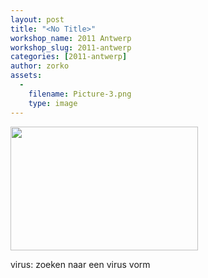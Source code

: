 ```yaml
---
layout: post
title: "<No Title>"
workshop_name: 2011 Antwerp
workshop_slug: 2011-antwerp
categories: [2011-antwerp]
author: zorko 
assets:
  -
    filename: Picture-3.png
    type: image
---
```

<a href="http://workshops.nodebox.net/2011-1/wp-content/uploads/2011/03/Picture-3.png"><img class="alignnone size-medium wp-image-63" src="http://workshops.nodebox.net/2011-1/wp-content/uploads/2011/03/Picture-3-300x198.png" alt="" width="300" height="198" /></a>

virus: zoeken naar een virus vorm
